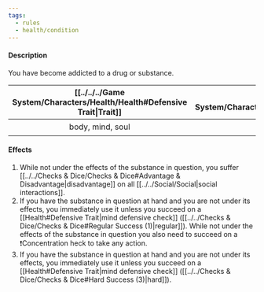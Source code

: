 ```yaml
---
tags:
  - rules
  - health/condition
---
```

#### Description
You have become addicted to a drug or substance.

| [[../../../Game System/Characters/Health/Health#Defensive Trait\|Trait]] | [[../../../Game System/Characters/Health/Health#Difficulty\|Difficulty]] | [[../../../Game System/Characters/Health/Health#Vector\|Vector]] | [[../../../Game System/Characters/Health/Health#Healing\|Healing]] | [[../../../Game System/Characters/Health/Health#Repeat\|Repeat (Incubation)]] | [[../../../Game System/Characters/Health/Health#TL, ML\|TL]] | [[../../../Game System/Characters/Health/Health#TL, ML\|ML]] |
| :----------------------------------------------------------------------: | :----------------------------------------------------------------------: | :--------------------------------------------------------------: | :----------------------------------------------------------------: | :---------------------------------------------------------------------------: | :----------------------------------------------------------: | :----------------------------------------------------------: |
|                             body, mind, soul                             |                                  1/2/3                                   |                                -                                 |                             ❗recovery                              |                                       -                                       |                              -                               |                              -                               |
#### Effects
1. While not under the effects of the substance in question, you suffer [[../../Checks & Dice/Checks & Dice#Advantage & Disadvantage|disadvantage]] on all [[../../Social/Social|social interactions]].
2. If you have the substance in question at hand and you are not under its effects, you immediately use it unless you succeed on a [[Health#Defensive Trait|mind defensive check]] ([[../../Checks & Dice/Checks & Dice#Regular Success (1)|regular]]). While not under the effects of the substance in question you also need to succeed on a ❗Concentration heck to take any action.
3. If you have the substance in question at hand and you are not under its effects, you immediately use it unless you succeed on a [[Health#Defensive Trait|mind defensive check]] ([[../../Checks & Dice/Checks & Dice#Hard Success (3)|hard]]).
